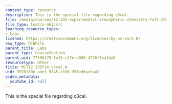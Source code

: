 ```yaml
---
content_type: resource
description: This is the special file regarding o3cal.
file: /media/courses/12-335-experimental-atmospheric-chemistry-fall-2014/3978f80eadef9845e1b6396ed6acba41_MIT12_335F14_o3cal.m
file_type: text/x-objcsrc
learning_resource_types:
- Labs
license: https://creativecommons.org/licenses/by-nc-sa/4.0/
ocw_type: OCWFile
parent_title: Labs
parent_type: CourseSection
parent_uid: 77f96179-fe15-c37e-d905-4776f8ba1da5
resourcetype: Other
title: MIT12_335F14_o3cal.m
uid: 3978f80e-adef-9845-e1b6-396ed6acba41
video_metadata:
  youtube_id: null
---
```

This is the special file regarding o3cal.